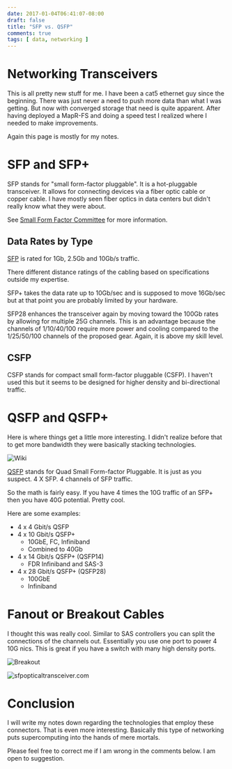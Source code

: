 ```yaml
---
date: 2017-01-04T06:41:07-08:00
draft: false
title: "SFP vs. QSFP"
comments: true
tags: [ data, networking ]
---
```


# Networking Transceivers

This is all pretty new stuff for me. I have been a cat5 ethernet guy since the beginning. There was just never a need to push more data than what I was getting. But now with converged storage that need is quite apparent.  After having deployed a MapR-FS and doing a speed test I realized where I needed to make improvements.

Again this page is mostly for my notes.

# SFP and SFP+

SFP stands for "small form-factor pluggable". It is a hot-pluggable transceiver. It allows for connecting devices via a fiber optic cable or copper cable. I have mostly seen fiber optics in data centers but didn't really know what they were about.

See [Small Form Factor Committee](https://en.wikipedia.org/wiki/Small_Form_Factor_Committee) for more information.  

## Data Rates by Type


[SFP](https://en.wikipedia.org/wiki/Small_form-factor_pluggable_transceiver) is rated for 1Gb, 2.5Gb and 10Gb/s traffic.

There different distance ratings of the cabling based on specifications outside my expertise.

SFP+ takes the data rate up to 10Gb/sec and is supposed to move 16Gb/sec but at that point you are probably limited by your hardware.

SFP28 enhances the transceiver again by moving toward the 100Gb rates by allowing for multiple 25G channels. This is an advantage because the channels of 1/10/40/100 require more power and cooling compared to the 1/25/50/100 channels of the proposed gear. Again, it is above my skill level.


## CSFP

CSFP stands for compact small form-factor pluggable (CSFP). I haven't used this but it seems to be designed for higher density and bi-directional traffic.

# QSFP and QSFP+

Here is where things get a little more interesting. I didn't realize before that to get more bandwidth they were basically stacking technologies.

![Wiki](https://upload.wikimedia.org/wikipedia/commons/0/0e/QSFP-40G-SR4_Transceiver.jpg)

[QSFP](https://en.wikipedia.org/wiki/QSFP) stands for Quad Small Form-factor Pluggable. It is just as you suspect. 4 X SFP. 4 channels of SFP traffic.

So the math is fairly easy. If you have 4 times the 10G traffic of an SFP+ then you have 40G potential. Pretty cool.

Here are some examples:

- 4 x 4 Gbit/s QSFP
- 4 x 10 Gbit/s QSFP+
  - 10GbE, FC, Infiniband
  - Combined to 40Gb
- 4 x 14 Gbit/s QSFP+ (QSFP14)
  - FDR Infiniband and SAS-3
- 4 x 28 Gbit/s QSFP+ (QSFP28)
  - 100GbE
  - Infiniband

# Fanout or Breakout Cables

I thought this was really cool. Similar to SAS controllers you can split the connections of the channels out. Essentially you use one port to power 4 10G nics. This is great if you have a switch with many high density ports.

![Breakout](https://upload.wikimedia.org/wikipedia/commons/e/e6/Optical_breakout_cable.jpg)

![sfpopticaltransceiver.com](http://www.sfpopticaltransceiver.com/photo/pc1313968-extreme_qsfp_copper_cable_qsfp_to_sfp_fan_out_cable_for_network.jpg)

# Conclusion

I will write my notes down regarding the technologies that employ these connectors. That is even more interesting. Basically this type of networking puts supercomputing into the hands of mere mortals.

Please feel free to correct me if I am wrong in the comments below. I am open to suggestion.
